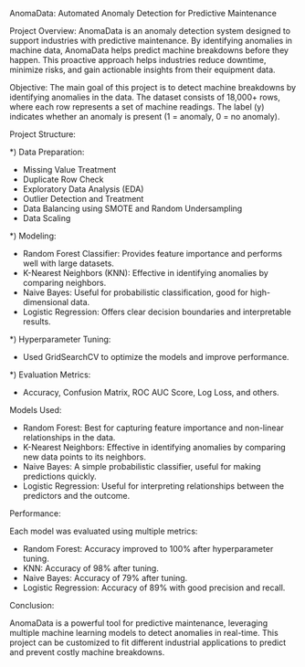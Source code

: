 AnomaData: Automated Anomaly Detection for Predictive Maintenance

Project Overview:
AnomaData is an anomaly detection system designed to support industries with predictive maintenance. By identifying anomalies in machine data, AnomaData helps predict machine breakdowns before they happen. This proactive approach helps industries reduce downtime, minimize risks, and gain actionable insights from their equipment data.

Objective:
The main goal of this project is to detect machine breakdowns by identifying anomalies in the data. The dataset consists of 18,000+ rows, where each row represents a set of machine readings. The label (y) indicates whether an anomaly is present (1 = anomaly, 0 = no anomaly).

Project Structure:

*) Data Preparation:
- Missing Value Treatment
- Duplicate Row Check
- Exploratory Data Analysis (EDA)
- Outlier Detection and Treatment
- Data Balancing using SMOTE and Random Undersampling
- Data Scaling

*) Modeling:
- Random Forest Classifier: Provides feature importance and performs well with large datasets.
- K-Nearest Neighbors (KNN): Effective in identifying anomalies by comparing neighbors.
- Naive Bayes: Useful for probabilistic classification, good for high-dimensional data.
- Logistic Regression: Offers clear decision boundaries and interpretable results.

*) Hyperparameter Tuning:
- Used GridSearchCV to optimize the models and improve performance.
  
*) Evaluation Metrics:
- Accuracy, Confusion Matrix, ROC AUC Score, Log Loss, and others.

Models Used:
- Random Forest: Best for capturing feature importance and non-linear relationships in the data.
- K-Nearest Neighbors: Effective in identifying anomalies by comparing new data points to its neighbors.
- Naive Bayes: A simple probabilistic classifier, useful for making predictions quickly.
- Logistic Regression: Useful for interpreting relationships between the predictors and the outcome.

Performance: 

Each model was evaluated using multiple metrics:
- Random Forest: Accuracy improved to 100% after hyperparameter tuning.
- KNN: Accuracy of 98% after tuning.
- Naive Bayes: Accuracy of 79% after tuning.
- Logistic Regression: Accuracy of 89% with good precision and recall.

Conclusion:

AnomaData is a powerful tool for predictive maintenance, leveraging multiple machine learning models to detect anomalies in real-time. This project can be customized to fit different industrial applications to predict and prevent costly machine breakdowns.
